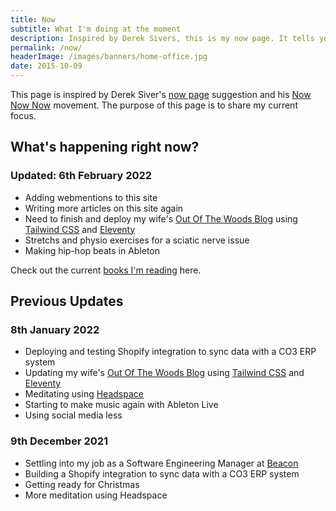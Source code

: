 ```yaml
---
title: Now
subtitle: What I'm doing at the moment
description: Inspired by Derek Sivers, this is my now page. It tells you what I'm doing at this moment in time.
permalink: /now/
headerImage: /images/banners/home-office.jpg
date: 2015-10-09
---
```


This page is inspired by Derek Siver's [now page](https://sivers.org/now) suggestion and his [Now Now Now](https://nownownow.com/) movement. The purpose of this page is to share my current focus.

## What's happening right now?

### Updated: 6th February 2022

- Adding webmentions to this site
- Writing more articles on this site again
- Need to finish and deploy my wife's [Out Of The Woods Blog](http://www.outofthewoodsblog.com) using [Tailwind CSS](https://tailwindcss.com/) and [Eleventy](https://www.11ty.dev/)
- Stretchs and physio exercises for a sciatic nerve issue
- Making hip-hop beats in Ableton

Check out the current [books I'm reading](/books/) here.

## Previous Updates

### 8th January 2022

- Deploying and testing Shopify integration to sync data with a CO3 ERP system
- Updating my wife's [Out Of The Woods Blog](http://www.outofthewoodsblog.com) using [Tailwind CSS](https://tailwindcss.com/) and [Eleventy](https://www.11ty.dev/)
- Meditating using [Headspace](https://www.headspace.com/)
- Starting to make music again with Ableton Live
- Using social media less

### 9th December 2021

- Settling into my job as a Software Engineering Manager at [Beacon](https://beacon.com)
- Building a Shopify integration to sync data with a CO3 ERP system
- Getting ready for Christmas
- More meditation using Headspace
